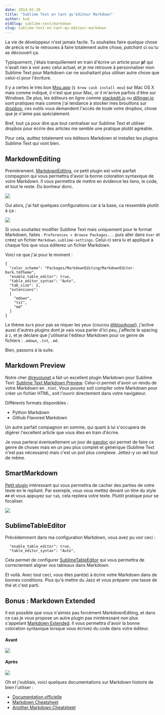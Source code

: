 ```yaml
---
date: 2014-02-20
title: "Sublime Text en tant qu'éditeur Markdown"
author: kud
oldSlug: sublime-text/markdown
slug: sublime-text-en-tant-qu-editeur-markdown
---
```


La vie de développeur n'est jamais facile. Tu souhaites faire quelque chose de
précis et tu te retrouves à faire totalement autre chose, _patchant_ ci ou tu as
découvert ça.

Typiquement, j'étais tranquillement en train d'écrire un article pour **p!** qui
n'avait rien à voir avec celui actuel, et je me retrouve à personnaliser mon
Sublime Text pour Markdown car ne souhaitant plus utiliser autre chose que
celui-ci pour l'écriture.

Il y a certes le très bon [Mou.app](http://mouapp.com/)
(`$ brew cask install mou`) sur Mac OS X mais comme indiqué, il n'est que pour
Mac, or il m'arrive parfois d'être sur Windows. De plus, les éditeurs en ligne
comme [stackedit.io](https://stackedit.io/) ou
[dillinger.io](http://dillinger.io/) sont pratiques mais comme j'ai tendance à
stocker mes brouillons sur [dropbox](https://db.tt/nTkiSUb), ces outils vous
demandent l'accès de toute votre dropbox, chose que je n'aime pas spécialement.

Bref, tout ça pour dire que tout centraliser sur Sublime Text et utiliser
dropbox pour écrire des articles me semble une pratique plutôt agréable.

Pour cela, quittez totalement vos éditeurs Markdown et installez les plugins
Sublime Text qui vont bien.

## MarkdownEditing

Premièrement, [MarkdownEditing](http://ttscoff.github.io/MarkdownEditing/), ce
petit plugin est votre parfait compagnon qui vous permettra d'avoir la bonne
coloration syntaxique de votre Markdown. Il vous permettra de mettre en évidence
les liens, le code, et tout le reste. Du bonheur donc.

![](/images/articles/2014-02-20-sublime-text-en-tant-qu-editeur-markdown/preview-markdownediting.png)

Oui alors, j'ai fait quelques configurations car à la base, ca ressemble plutôt
à ça :

![](/images/articles/2014-02-20-sublime-text-en-tant-qu-editeur-markdown/preview-markdownediting-light.png)

Si vous souhaitez modifier Sublime Text mais uniquement pour le format Markdown,
faites : `Preferences > Browse Packages...` puis aller dans `User` et créez un
fichier `Markdown.sublime-settings`. Celui-ci sera lu et appliqué à chaque fois
que vous éditerez un fichier Markdown.

Voici ce que j'ai pour le moment :

```
{
  "color_scheme": "Packages/MarkdownEditing/MarkdownEditor-Dark.tmTheme",
  "enable_table_editor": true,
  "table_editor_syntax": "Auto",
  "tab_size": 2,
  "extensions":
  [
    "mdown",
    "txt",
    "md"
  ]
}
```

Le thème `dark` pour pas se niquer les yeux (coucou
[@bloodyowl](https://twitter.com/bloodyowl)), j'active aussi d'autres plugins
dont je vais vous parler d'ici peu, j'affecte le spacing à `2`, et je déclare
que j'utiliserai l'éditeur Markdown pour ce genre de fichiers : `.mdown`,
`.txt`, `.md`.

Bien, passons à la suite.

## Markdown Preview

Notre cher [@revolunet](https://twitter.com/revolunet) a fait un excellent
plugin Markdown pour Sublime Text:
[Sublime Text Markdown Preview](https://github.com/revolunet/sublimetext-markdown-preview).
Celui-ci permet d'avoir un rendu de votre Markdown en `.html`. Vous pouvez soit
compiler votre Markdown pour créer un fichier HTML, soit l'ouvrir directement
dans votre navigateur.

Différents formats disponibles :

- Python Markdown
- Github Flavored Markdown

Un autre parfait compagnon en somme, qui quant à lui s'occupera de digérer
l'excellent article que vous êtes en train d'écrire.

Je vous parlerai éventuellement un jour de
[pandoc](http://johnmacfarlane.net/pandoc/) qui permet de faire ce genre de
choses mais en un peu plus complet et générique (Sublime Text n'est pas
nécessaire) mais c'est un poil plus complexe. Jettez-y un œil tout de même.

## SmartMarkdown

[Petit plugin](https://github.com/demon386/SmartMarkdown) intéressant qui vous
permettra de cacher des parties de votre texte en le repliant. Par exemple, vous
vous mettez devant un titre du style `##` et vous appuyez sur `tab`, cela
repliera votre texte. Plutôt pratique pour se focaliser.

![](/images/articles/2014-02-20-sublime-text-en-tant-qu-editeur-markdown/preview-smartmarkdown.png)

## SublimeTableEditor

Précédemment dans ma configuration Markdown, vous avez pu voir ceci :

```
  "enable_table_editor": true,
  "table_editor_syntax": "Auto",
```

Cela permet de configurer
[SublimeTableEditor](https://github.com/vkocubinsky/SublimeTableEditor) qui vous
permettra de correctement aligner vos tableaux dans Markdown.

Et voilà. Avec tout ceci, vous êtes paré(e) à écrire votre Markdown dans de
bonnes conditions. Plus qu'à mettre du Jazz et vous préparer une tasse de thé et
c'est parti.

## Bonus : Markdown Extended

Il est possible que vous n'aimiez pas forcément MarkdownEditing, et dans ce cas
je vous propose un autre plugin pas inintéressant non plus s'appelant
[Markdown Extended](https://github.com/jonschlinkert/sublime-markdown-extended).
Il vous permettra d'avoir la bonne coloration syntaxique lorsque vous écrivez du
code dans votre éditeur.

#### Avant

![](/images/articles/2014-02-20-sublime-text-en-tant-qu-editeur-markdown/preview-markdownextended-before.png)

#### Après

![](/images/articles/2014-02-20-sublime-text-en-tant-qu-editeur-markdown/preview-markdownextended-after.png)

Oh et j'oubliais, voici quelques documentations sur Markdown histoire de bien
l'utiliser :

- [Documentation officielle](http://daringfireball.net/projects/markdown/syntax)
- [Markdown Cheatsheet](https://github.com/adam-p/markdown-here/wiki/Markdown-Cheatsheet)
- [Another Markdown Cheatsheet](http://warpedvisions.org/projects/markdown-cheat-sheet.md)

